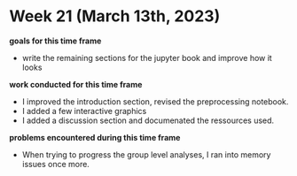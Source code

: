 # Week 21 (March 13th, 2023)

**goals for this time frame**
- write the remaining sections for the jupyter book and improve how it looks


**work conducted for this time frame**
- I improved the introduction section, revised the preprocessing notebook. 
- I added a few interactive graphics
- I added a discussion section and documenated the ressources used. 


**problems encountered during this time frame**
- When trying to progress the group level analyses, I ran into memory issues once more. 